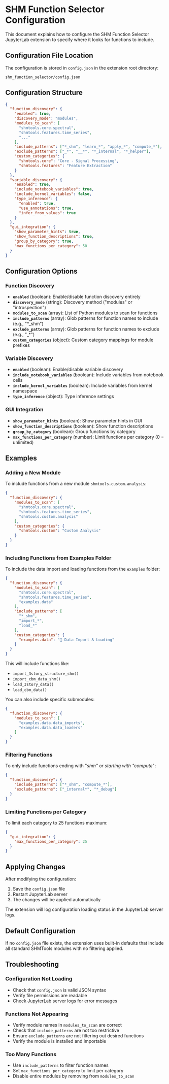 # SHM Function Selector Configuration

This document explains how to configure the SHM Function Selector JupyterLab extension to specify where it looks for functions to include.

## Configuration File Location

The configuration is stored in `config.json` in the extension root directory:
```
shm_function_selector/config.json
```

## Configuration Structure

```json
{
  "function_discovery": {
    "enabled": true,
    "discovery_mode": "modules",
    "modules_to_scan": [
      "shmtools.core.spectral",
      "shmtools.features.time_series",
      "..."
    ],
    "include_patterns": ["*_shm", "learn_*", "apply_*", "compute_*"],
    "exclude_patterns": ["_*", "__*", "*_internal", "*_helper"],
    "custom_categories": {
      "shmtools.core": "Core - Signal Processing",
      "shmtools.features": "Feature Extraction"
    }
  },
  "variable_discovery": {
    "enabled": true,
    "include_notebook_variables": true,
    "include_kernel_variables": false,
    "type_inference": {
      "enabled": true,
      "use_annotations": true,
      "infer_from_values": true
    }
  },
  "gui_integration": {
    "show_parameter_hints": true,
    "show_function_descriptions": true,
    "group_by_category": true,
    "max_functions_per_category": 50
  }
}
```

## Configuration Options

### Function Discovery

- **`enabled`** (boolean): Enable/disable function discovery entirely
- **`discovery_mode`** (string): Discovery method ("modules" or "introspection")
- **`modules_to_scan`** (array): List of Python modules to scan for functions
- **`include_patterns`** (array): Glob patterns for function names to include (e.g., "*_shm")
- **`exclude_patterns`** (array): Glob patterns for function names to exclude (e.g., "_*")
- **`custom_categories`** (object): Custom category mappings for module prefixes

### Variable Discovery

- **`enabled`** (boolean): Enable/disable variable discovery
- **`include_notebook_variables`** (boolean): Include variables from notebook cells
- **`include_kernel_variables`** (boolean): Include variables from kernel namespace
- **`type_inference`** (object): Type inference settings

### GUI Integration

- **`show_parameter_hints`** (boolean): Show parameter hints in GUI
- **`show_function_descriptions`** (boolean): Show function descriptions
- **`group_by_category`** (boolean): Group functions by category
- **`max_functions_per_category`** (number): Limit functions per category (0 = unlimited)

## Examples

### Adding a New Module

To include functions from a new module `shmtools.custom.analysis`:

```json
{
  "function_discovery": {
    "modules_to_scan": [
      "shmtools.core.spectral",
      "shmtools.features.time_series",
      "shmtools.custom.analysis"
    ],
    "custom_categories": {
      "shmtools.custom": "Custom Analysis"
    }
  }
}
```

### Including Functions from Examples Folder

To include the data import and loading functions from the `examples` folder:

```json
{
  "function_discovery": {
    "modules_to_scan": [
      "shmtools.core.spectral",
      "shmtools.features.time_series",
      "examples.data"
    ],
    "include_patterns": [
      "*_shm",
      "import_*",
      "load_*"
    ],
    "custom_categories": {
      "examples.data": "📁 Data Import & Loading"
    }
  }
}
```

This will include functions like:
- `import_3story_structure_shm()`
- `import_cbm_data_shm()`
- `load_3story_data()`
- `load_cbm_data()`

You can also include specific submodules:
```json
{
  "function_discovery": {
    "modules_to_scan": [
      "examples.data.data_imports",
      "examples.data.data_loaders"
    ]
  }
}
```

### Filtering Functions

To only include functions ending with "_shm" or starting with "compute_":

```json
{
  "function_discovery": {
    "include_patterns": ["*_shm", "compute_*"],
    "exclude_patterns": ["_internal*", "*_debug"]
  }
}
```

### Limiting Functions per Category

To limit each category to 25 functions maximum:

```json
{
  "gui_integration": {
    "max_functions_per_category": 25
  }
}
```

## Applying Changes

After modifying the configuration:

1. Save the `config.json` file
2. Restart JupyterLab server
3. The changes will be applied automatically

The extension will log configuration loading status in the JupyterLab server logs.

## Default Configuration

If no `config.json` file exists, the extension uses built-in defaults that include all standard SHMTools modules with no filtering applied.

## Troubleshooting

### Configuration Not Loading

- Check that `config.json` is valid JSON syntax
- Verify file permissions are readable
- Check JupyterLab server logs for error messages

### Functions Not Appearing

- Verify module names in `modules_to_scan` are correct
- Check that `include_patterns` are not too restrictive
- Ensure `exclude_patterns` are not filtering out desired functions
- Verify the module is installed and importable

### Too Many Functions

- Use `include_patterns` to filter function names
- Set `max_functions_per_category` to limit per category
- Disable entire modules by removing from `modules_to_scan`